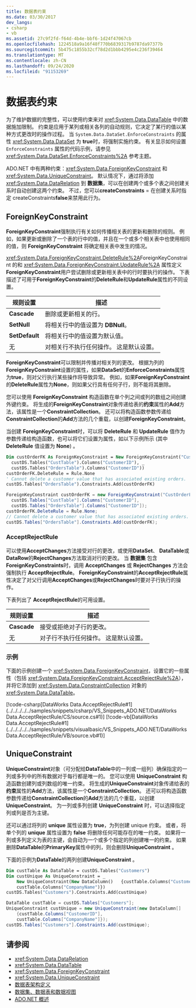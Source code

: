 ```yaml
---
title: 数据表约束
ms.date: 03/30/2017
dev_langs:
- csharp
- vb
ms.assetid: 27c9f2fd-f64d-4b4e-bbf6-1d24f47067cb
ms.openlocfilehash: 1224518a9a16f48f770b6839317b9787da97377b
ms.sourcegitcommit: 5b475c1855b32cf78d2d1bbb4295e4c236f39464
ms.translationtype: MT
ms.contentlocale: zh-CN
ms.lasthandoff: 09/24/2020
ms.locfileid: "91153269"
---
```

# <a name="datatable-constraints"></a>数据表约束

为了维护数据的完整性，可以使用约束来对 <xref:System.Data.DataTable> 中的数据施加限制。 约束是应用于某列或相关各列的自动规则，它决定了某行的值以某种方式更改时的操作过程。 当 `System.Data.DataSet.EnforceConstraints` 的属性 <xref:System.Data.DataSet> 为 **true**时，将强制实施约束。 有关显示如何设置 `EnforceConstraints` 属性的代码示例，请参见 <xref:System.Data.DataSet.EnforceConstraints%2A> 参考主题。  
  
 ADO.NET 中有两种约束：<xref:System.Data.ForeignKeyConstraint> 和 <xref:System.Data.UniqueConstraint>。 默认情况下，通过将添加 <xref:System.Data.DataRelation> 到 **数据集**，可以在创建两个或多个表之间创建关系时自动创建这两个约束。 不过，您可以**createConstraints**  =  在创建关系时指定 createConstraints**false**来禁用此行为。  
  
## <a name="foreignkeyconstraint"></a>ForeignKeyConstraint  

 **ForeignKeyConstraint**强制执行有关如何传播相关表的更新和删除的规则。 例如，如果更新或删除了一个表的行中的值，并且在一个或多个相关表中也使用相同的值，则 **ForeignKeyConstraint** 将确定相关表中发生的情况。  
  
 <xref:System.Data.ForeignKeyConstraint.DeleteRule%2A>ForeignKeyConstraint 的和 <xref:System.Data.ForeignKeyConstraint.UpdateRule%2A> 属性定义**ForeignKeyConstraint**用户尝试删除或更新相关表中的行时要执行的操作。 下表描述了可用于**ForeignKeyConstraint**的**DeleteRule**和**UpdateRule**属性的不同设置。  
  
|规则设置|描述|  
|------------------|-----------------|  
|**Cascade**|删除或更新相关的行。|  
|**SetNull**|将相关行中的值设置为 **DBNull**。|  
|**SetDefault**|将相关行中的值设置为默认值。|  
|无|对相关行不执行任何操作。 这是默认设置。|  
  
 **ForeignKeyConstraint**可以限制并传播对相关列的更改。 根据为列的**ForeignKeyConstraint**设置的属性，如果**DataSet**的**EnforceConstraints**属性为**true**，则对父行执行某些操作将导致异常。 例如，如果**ForeignKeyConstraint**的**DeleteRule**属性为**None**，则如果父行具有任何子行，则不能将其删除。  
  
 您可以使用 **ForeignKeyConstraint** 构造函数在单个列之间或列的数组之间创建外键约束。 将生成的**ForeignKeyConstraint**对象传递给表的**约束**属性的**Add**方法，该属性是一个**ConstraintCollection**。 还可以将构造函数参数传递给**ConstraintCollection**的**Add**方法的几个重载，以创建**ForeignKeyConstraint**。  
  
 当创建 **ForeignKeyConstraint**时，可以将 **DeleteRule** 和 **UpdateRule** 值作为参数传递给构造函数，也可以将它们设置为属性，如以下示例所示 (其中 **DeleteRule** 值设置为 **None**) 。  
  
```vb  
Dim custOrderFK As ForeignKeyConstraint = New ForeignKeyConstraint("CustOrderFK", _  
  custDS.Tables("CustTable").Columns("CustomerID"), _  
  custDS.Tables("OrdersTable").Columns("CustomerID"))  
custOrderFK.DeleteRule = Rule.None
' Cannot delete a customer value that has associated existing orders.  
custDS.Tables("OrdersTable").Constraints.Add(custOrderFK)  
```  
  
```csharp  
ForeignKeyConstraint custOrderFK = new ForeignKeyConstraint("CustOrderFK",  
  custDS.Tables["CustTable"].Columns["CustomerID"],
  custDS.Tables["OrdersTable"].Columns["CustomerID"]);  
custOrderFK.DeleteRule = Rule.None;
// Cannot delete a customer value that has associated existing orders.  
custDS.Tables["OrdersTable"].Constraints.Add(custOrderFK);  
```  
  
### <a name="acceptrejectrule"></a>AcceptRejectRule  

 可以使用**AcceptChanges**方法接受对行的更改，或使用**DataSet**、 **DataTable**或**DataRow**的**RejectChanges**方法取消对行的更改。 当 **数据集** 包含 **ForeignKeyConstraints**时，调用 **AcceptChanges** 或 **RejectChanges** 方法会强制执行 **AcceptRejectRule**。 **ForeignKeyConstraint**的**AcceptRejectRule**属性决定了对父行调用**AcceptChanges**或**RejectChanges**时要对子行执行的操作。  
  
 下表列出了 **AcceptRejectRule**的可用设置。  
  
|规则设置|描述|  
|------------------|-----------------|  
|**Cascade**|接受或拒绝对子行的更改。|  
|无|对子行不执行任何操作。 这是默认设置。|  
  
### <a name="example"></a>示例  

 下面的示例创建一个 <xref:System.Data.ForeignKeyConstraint>，设置它的一些属性（包括 <xref:System.Data.ForeignKeyConstraint.AcceptRejectRule%2A>），并将它添加到 <xref:System.Data.ConstraintCollection> 对象的 <xref:System.Data.DataTable>。  
  
 [!code-csharp[DataWorks Data.AcceptRejectRule#1](../../../../../samples/snippets/csharp/VS_Snippets_ADO.NET/DataWorks Data.AcceptRejectRule/CS/source.cs#1)]
 [!code-vb[DataWorks Data.AcceptRejectRule#1](../../../../../samples/snippets/visualbasic/VS_Snippets_ADO.NET/DataWorks Data.AcceptRejectRule/VB/source.vb#1)]  
  
## <a name="uniqueconstraint"></a>UniqueConstraint  

 **UniqueConstraint**对象（可分配给**DataTable**中的一列或一组列）确保指定的一列或多列中的所有数据对于每行都是唯一的。 您可以使用 **UniqueConstraint** 构造函数创建列或列数组的唯一约束。 将生成的**UniqueConstraint**对象传递给表的**约束**属性的**Add**方法，该属性是一个**ConstraintCollection**。 还可以将构造函数参数传递给**ConstraintCollection**的**Add**方法的几个重载，以创建**UniqueConstraint**。 为一列或多列创建 **UniqueConstraint** 时，可以选择指定列或列是否为主键。  
  
 还可以通过将列的 **unique** 属性设置为 **true**，为列创建 unique 约束。 或者，将单个列的 **unique** 属性设置为 **false** 将删除任何可能存在的唯一约束。 如果将一列或多列定义为表的主键，会自动为一个或多个指定的列创建唯一的约束。 如果删除**DataTable**的**PrimaryKey**属性中的列，则会删除**UniqueConstraint** 。  
  
 下面的示例为**DataTable**的两列创建**UniqueConstraint** 。  
  
```vb  
Dim custTable As DataTable = custDS.Tables("Customers")  
Dim custUnique As UniqueConstraint = _  
    New UniqueConstraint(New DataColumn()   {custTable.Columns("CustomerID"), _  
    custTable.Columns("CompanyName")})  
custDS.Tables("Customers").Constraints.Add(custUnique)  
```  
  
```csharp  
DataTable custTable = custDS.Tables["Customers"];  
UniqueConstraint custUnique = new UniqueConstraint(new DataColumn[]
    {custTable.Columns["CustomerID"],
    custTable.Columns["CompanyName"]});  
custDS.Tables["Customers"].Constraints.Add(custUnique);  
```  
  
## <a name="see-also"></a>请参阅

- <xref:System.Data.DataRelation>
- <xref:System.Data.DataTable>
- <xref:System.Data.ForeignKeyConstraint>
- <xref:System.Data.UniqueConstraint>
- [数据表架构定义](datatable-schema-definition.md)
- [数据集、数据表和数据视图](index.md)
- [ADO.NET 概述](../ado-net-overview.md)
